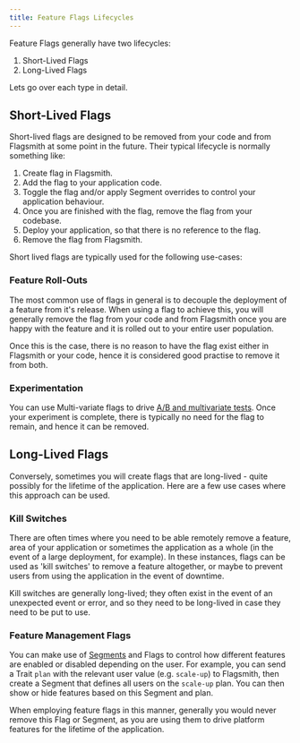 ```yaml
---
title: Feature Flags Lifecycles
---
```


Feature Flags generally have two lifecycles:

1. Short-Lived Flags
2. Long-Lived Flags

Lets go over each type in detail.

## Short-Lived Flags

Short-lived flags are designed to be removed from your code and from Flagsmith at some point in the future. Their
typical lifecycle is normally something like:

1. Create flag in Flagsmith.
2. Add the flag to your application code.
3. Toggle the flag and/or apply Segment overrides to control your application behaviour.
4. Once you are finished with the flag, remove the flag from your codebase.
5. Deploy your application, so that there is no reference to the flag.
6. Remove the flag from Flagsmith.

Short lived flags are typically used for the following use-cases:

### Feature Roll-Outs

The most common use of flags in general is to decouple the deployment of a feature from it's release. When using a flag
to achieve this, you will generally remove the flag from your code and from Flagsmith once you are happy with the
feature and it is rolled out to your entire user population.

Once this is the case, there is no reason to have the flag exist either in Flagsmith or your code, hence it is
considered good practise to remove it from both.

### Experimentation

You can use Multi-variate flags to drive [A/B and multivariate tests](../advanced-use/ab-testing.md). Once your
experiment is complete, there is typically no need for the flag to remain, and hence it can be removed.

## Long-Lived Flags

Conversely, sometimes you will create flags that are long-lived - quite possibly for the lifetime of the application.
Here are a few use cases where this approach can be used.

### Kill Switches

There are often times where you need to be able remotely remove a feature, area of your application or sometimes the
application as a whole (in the event of a large deployment, for example). In these instances, flags can be used as 'kill
switches' to remove a feature altogether, or maybe to prevent users from using the application in the event of downtime.

Kill switches are generally long-lived; they often exist in the event of an unexpected event or error, and so they need
to be long-lived in case they need to be put to use.

### Feature Management Flags

You can make use of [Segments](../basic-features/segments.md) and Flags to control how different features are enabled or
disabled depending on the user. For example, you can send a Trait `plan` with the relevant user value (e.g. `scale-up`)
to Flagsmith, then create a Segment that defines all users on the `scale-up` plan. You can then show or hide features
based on this Segment and plan.

When employing feature flags in this manner, generally you would never remove this Flag or Segment, as you are using
them to drive platform features for the lifetime of the application.
